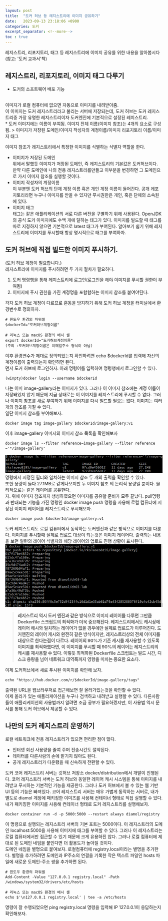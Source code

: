 ```yaml
---
layout: post
title:  "도커 허브 등 레지스트리에 이미지 공유하기"
date:   2023-09-13 23:18:06 +0900
categories: 도커
excerpt_separator: <!--more-->
toc : true
---
```

레지스트리, 리포지토리, 태그 등 레지스트리에 이미지 공유를 위한 내용을 알아봅시다
(참고: '도커 교과서'책)
<!--more-->
## 레지스트리, 리포지토리, 이미지 태그 다루기
* 도커의 소프트웨어 배포 기능
<br>
이미지가 로컬 컴퓨터에 없으면 자동으로 이미지를 내려받아줌. <br>
이 이미지는 도커 레지스트리라고 불리는 서버에 저장되는데, 도커 허브는 도커 레지스트리중 가장 유명한 레지스트리이자 도커엔진에 기본적으로 설정된 레지스트리.
<br>
* 도커 이미지에는 이름이 부여됨.
이미지 전체 이름(이미지 참조)는 4개의 요소로 구성됨.
> 이미지가 저장된 도메인/이미지 작성자의 계정이름/이미지 리포지토리 이름/이미지 태그

이미지 참조가 레지스트리에서 특정한 이미지를 식별하는 식별자 역할을 한다.
* 이미지가 저장된 도메인<br>
위에서 말했듯 이미지가 저장된 도메인, 즉 레지스트리의 기본값은 도커허브이다. 만약 다른 도메인에 나의 전용 레지스트리를만들고 이부분을 변경하면 그 도메인으로 가서 이미지 참조를 실행할 것이다.
* 이미지 작성자의 계정이름<br>
이 부분엔 도커 허브의 단체 계정 이름 혹은 개인 계정 이름이 들어간다. 공개 레포지토리라면 누구나 이미지를 받을 수 있지만 푸시권한은 개인, 혹은 단체의 소속원에 있다.<br>
* 이미지 태그<br>
태그는 같은 애플리케이션의 서로 다른 버전을 구별하기 위해 사용된다. OpenJDK의 공식 도커 이미지에도 수백 개에 달하는 태그가 있다. 이미지를 빌드할 때 태그를 따로 지정하지 않으면 기본적으로 latest 태그가 부여된다. 알아보기 쉽기 위해 레지스트리에 이미지를 푸시할때 항상 명시적으로 태그를 부여하자.<br>


## 도커 허브에 직접 빌드한 이미지 푸시하기.
(도커 허브 계정이 필요합니다.)<br>
레지스트리에 이미지를 푸시하려면 두 가지 절차가 필요하다.<br>
1. 도커 명령행을 통해 레지스트리에 로그인(로그인을 해야 이미지를 푸시할 권한이 부여됨)
2. 이미지에 푸시 권한을 가진 계정명을 포함함하는 이미지 참조를 붙여야된다.

각자 도커 허브 계정이 다르므로 혼동을 방지하기 위해 도커 허브 계정을 터미널에서 환경변수로 정의하자.
```
# 윈도우 환경의 파워셸
$dockerId="도커허브계정이름"

# 리눅스 또는 macOS 환경의 배시 셀
export dockerId="도커허브계정이름"
(주의 :도커허브계정이름은 이메일주소 형식이 아님)
```
이후 환경변수가 제대로 정의되었는지 확인하려면 echo $dockerId를 입력해 자신의 계정이름이 출력되는지 확인하면 된다.
<br>
먼저 도커 허브에 로그인하자. 아래 명령어를 입력하여 명령행에서 로그인할 수 있다.
```
(winpty)docker login --username $dockerId
```
나는 이미 image-gallery라는 이미지가 있다. 그러나 이 이미지 참조에는 계정 이름이 지정돼있지 않기 때문에 지금 상태로는 이 이미지를 레지스트리에 푸시할 수 없다. 그러나 이미지 참조를 새로 부여하기 위해 이미지를 다시 빌드할 필요는 없다. 이미지는 여러개의 참조를 가질 수 있다.<br>
일단 이미지 참조를 부여해보자.
```
docker image tag image-gallery $dockerId/image-gallery:v1
```
이후 image-gallery 이미지의 이미지 참조 목록을 확인해보자
```
docker image ls --filter reference=image-gallery --filter reference ='*/image-gallery'
```
![도커이미지](/assets/도커%20레지스트리.png)
명령에서 지정된 필터와 일치하는 이미지 참조 두 개의 출력을 확인할 수 있다.<br>
또한 용량이 둘다 27.1MB로 같게나오지만 두 이미지 참조 의 논리적 용량일 뿐이다. 물리적으로는 같은 레이어를 공유한다.
<br>
자. 위에 이미지 참조까지 생성하였으면 이미지를 공유할 준비가 모두 끝났다. pull명령과 반대되는 기능을 가진 명령인 docker image push 명령을 사용해 로컬 컴퓨터에 저장된 이미지 레이어를 레지스트리로 푸시해보자.
```
docker image push $dockerId/image-gallery:v1
```
도커 레지스트리도 로컬 컴퓨터에서 동작하는 도커엔진과 같은 방식으로 이미지를 다룬다. 이미지를 푸시할때 실제로 업로드 대상이 되는것은 이미지 레이어다. 출력되는 내용을 보면 일련의 레이어 식별자와 해당 레이어의 업로드 진행 상황이 표시된다.
![도커 푸시](/assets/도커푸시.png)
> <b>레지스트리 역시 도커 엔진과 같은 방식으로 이미지 레이어를 다루면 그만큼 Dockerfile 스크립트의 최적화가 더욱 중요해진다. 레지스트리에서도 캐시상에 레이어 해시와 일치하는 레이어가 없을 경우에만 실제로 업로드가 이루어진다. 도커엔진의 레이어 캐시와 완전히 같은 방식이지만, 레지스트리상의 전체 이미지를 대상으로 한다는점이 다르다. 레이어의 90%가 기존 캐시를 재사용할 수 있도록 이미지를 최적화했다면, 이 이미지를 푸시할 때 90%의 레이어는 레지스트리의 캐시를 재사용할 수 있다. 이렇듯 최적화된 Dockerfile 스크립트는 빌드 시간, 디스크 용량을 넘어 네트워크 대역폭까지 영향을 미치는 중요한 요소다.</b>

이제 도커허브에서 새로 푸시된 이미지를 확인해 보자.
```
echo "https://hub.docker.com/r/$dockerId/image-gallery/tags"
```
출력된 URL을 웹브라우저로 접근해보면 잘 올라가있는것을 확인할 수 있다.
<br>
이제 올라가 있는 애플리케이션을 누구나 검색하고 내려받고 실행할 수 있다. 다른사람들이 애플리케이션의 사용법까지 알려면 조금 공부가 필요하겠지만, 이 사용법 역시 문서를 통해 도커 허브에서 제공할 수 있다.

## 나만의 도커 레지스트리 운영하기
로컬 네트워크에 전용 레지스트리가 있으면 편리한 점이 많다.
* 인터넷 회선 사용량을 줄여 주며 전송시간도 절약된다.
* 데이터를 다른사람의 손에 맡기지 않아도 된다.
* 공개 레지스트리가 다운됐을 때 신속하게 전환할 수 있다.

도커 코어 레지스트리 서버는 깃허브 저장소 docker/distribution에서 개발이 진행된다. 코어 레지스트리 서버는 도커 허브와 동일한 레이어 캐시 시스템을 통해 이미지를 내려받고 푸시하는 기본적인 기능을 제공한다. 그러나 도커 허브에서 볼 수 있는 웹 기반 UI 등의 기능은 빠져있다. 코어 레지스트리 서버는 매우 가볍게 동작하는 서버로, 내가 별도로 diamol 계정에 패키징한 이미즈를 사용해 컨테이너 형태로 직접 실행할 수 있다.<br>
내가 패키징한 이미지를 사용해 컨테이너 형태로 도커 레지스트리를 실행해보자.
```
docker container run -d -p 5000:5000 --restart always diamol/registry
```
이 명령으로 실행되는 레지스트리 서버의 기본 포트는 5000이다. 이 레지스트리의 도메인 localhost:5000을 사용해 이미지에 태그를 부여할 수 있다. 그러나 이 레지스트리는 로컬 컴퓨터에서만 접근할 수 있기 때문에 크게 유용하진 않다. 그러나 로컬 컴퓨터에 제대로 된 도메인 네임을 붙인다면 더 활용도가 높아질 것이다.
<br>
도메인 네임을 별명으로 붙여보자. 로컬컴퓨터에 registry.local이라는 별명을 추가한다. 별명을 추가하려면 도메인과 IP주소의 연결을 기록한 작은 텍스트 파일인 hosts 파일에 새로운 도메인-주소 쌍을 추가하면 된다.
```
# 윈도우 환경의 파워셸
Add-Content -Value "127.0.0.1 registry.local" -Path /windows/system32/drivers/etc/hosts

# 리눅스 또는 macOS 환경의 배시 셸
echo $'\n127.0.0.1 registry.local' | tee -a /etc/hosts
```
명령이 잘 수행되었으면 ping registry.local 명령을 입력해 IP 127.0.0.1이 응답하는지 확인해보자.
